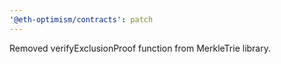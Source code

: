```yaml
---
'@eth-optimism/contracts': patch
---
```


Removed verifyExclusionProof function from MerkleTrie library.

